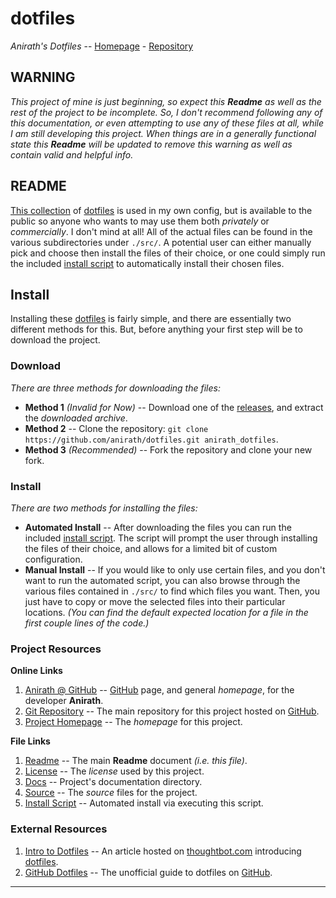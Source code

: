 # dotfiles #
*Anirath's Dotfiles* -- [Homepage][1] - [Repository][8]

## WARNING ##
*This project of mine is just beginning, so expect this **Readme** as well as the rest of the project to be*
*incomplete. So, I don't recommend following any of this documentation, or even attempting to use any of*
*these files at all, while I am still developing this project. When things are in a generally functional*
*state this **Readme** will be updated to remove this warning as well as contain valid and helpful info.*

## README ##
[This collection][1] of [dotfiles][2] is used in my own config, but is available to the public so anyone who
wants to may use them both *privately* or *commercially*. I don't mind at all! All of the actual files can be
found in the various subdirectories under `./src/`. A potential user can either manually pick and choose then
install the files of their choice, or one could simply run the included [install script](install.sh) to
automatically install their chosen files.

## Install ##
Installing these [dotfiles][2] is fairly simple, and there are essentially two different methods for this.
But, before anything your first step will be to download the project.

### Download ###
*There are three methods for downloading the files:*
- **Method 1** *(Invalid for Now)* -- Download one of the [releases][9], and extract the *downloaded archive*.
- **Method 2** -- Clone the repository: `git clone https://github.com/anirath/dotfiles.git anirath_dotfiles`.
- **Method 3** *(Recommended)* -- Fork the repository and clone your new fork.

### Install ###
*There are two methods for installing the files:*
- **Automated Install** -- After downloading the files you can run the included [install script](install.sh).
The script will prompt the user through installing the files of their choice, and allows for a limited bit of
custom configuration.
- **Manual Install** -- If you would like to only use certain files, and you don't want to run the automated
script, you can also browse through the various files contained in `./src/` to find which files you want.
Then, you just have to copy or move the selected files into their particular locations.
*(You can find the default expected location for a file in the first couple lines of the code.)*

### Project Resources ###
**Online Links**
1. [Anirath @ GitHub][7] -- [GitHub][6] page, and general *homepage*, for the developer **Anirath**.
2. [Git Repository][8] -- The main repository for this project hosted on [GitHub][6].
3. [Project Homepage][1] -- The *homepage* for this project.

**File Links**
1. [Readme](docs/readme.md) -- The main **Readme** document *(i.e. this file)*.
2. [License](docs/license.md) -- The *license* used by this project.
3. [Docs](docs/) -- Project's documentation directory.
4. [Source](src/) -- The *source* files for the project.
5. [Install Script](install.sh) -- Automated install via executing this script.

### External Resources ###
1. [Intro to Dotfiles][3] -- An article hosted on [thoughtbot.com][4] introducing [dotfiles][2].
2. [GitHub Dotfiles][5] -- The unofficial guide to dotfiles on [GitHub][6].

---
[1]: https://anirath.github.io/dotfiles/
[2]: https://en.wikipedia.org/wiki/Hidden_file_and_hidden_directory
[3]: https://thoughtbot.com/upcase/videos/intro-to-dotfiles
[4]: https://thoughtbot.com/
[5]: https://dotfiles.github.io/
[6]: https://www.github.com/
[7]: https://anirath.github.io/
[8]: https://github.com/anirath/dotfiles
[9]: https://github.com/anirath/dotfiles/releases

